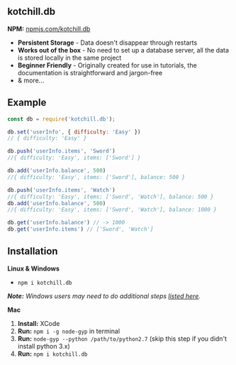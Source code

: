 ## kotchill.db

**NPM:** [npmjs.com/kotchill.db](https://www.npmjs.com/package/kotchill.db)

- **Persistent Storage** - Data doesn't disappear through restarts
- **Works out of the box** - No need to set up a database server, all the data is stored locally in the same project
- **Beginner Friendly** - Originally created for use in tutorials, the documentation is straightforward and jargon-free
- & more...

## Example

```js
const db = require('kotchill.db');

db.set('userInfo', { difficulty: 'Easy' })
// { difficulty: 'Easy' }

db.push('userInfo.items', 'Sword')
//{ difficulty: 'Easy', items: ['Sword'] }

db.add('userInfo.balance', 500)
//{ difficulty: 'Easy', items: ['Sword'], balance: 500 }

db.push('userInfo.items', 'Watch')
//{ difficulty: 'Easy', items: ['Sword', 'Watch'], balance: 500 }
db.add('userInfo.balance', 500)
//{ difficulty: 'Easy', items: ['Sword', 'Watch'], balance: 1000 }

db.get('userInfo.balance') // -> 1000
db.get('userInfo.items') // ['Sword', 'Watch']
```

## Installation

**Linux & Windows**
- `npm i kotchill.db`

***Note:** Windows users may need to do additional steps [listed here](https://github.com/JoshuaWise/better-sqlite3/blob/master/docs/troubleshooting.md).*

**Mac**
1. **Install:** XCode
2. **Run:** `npm i -g node-gyp` in terminal
3. **Run:** `node-gyp --python /path/to/python2.7` (skip this step if you didn't install python 3.x)
4. **Run:** `npm i kotchill.db`
